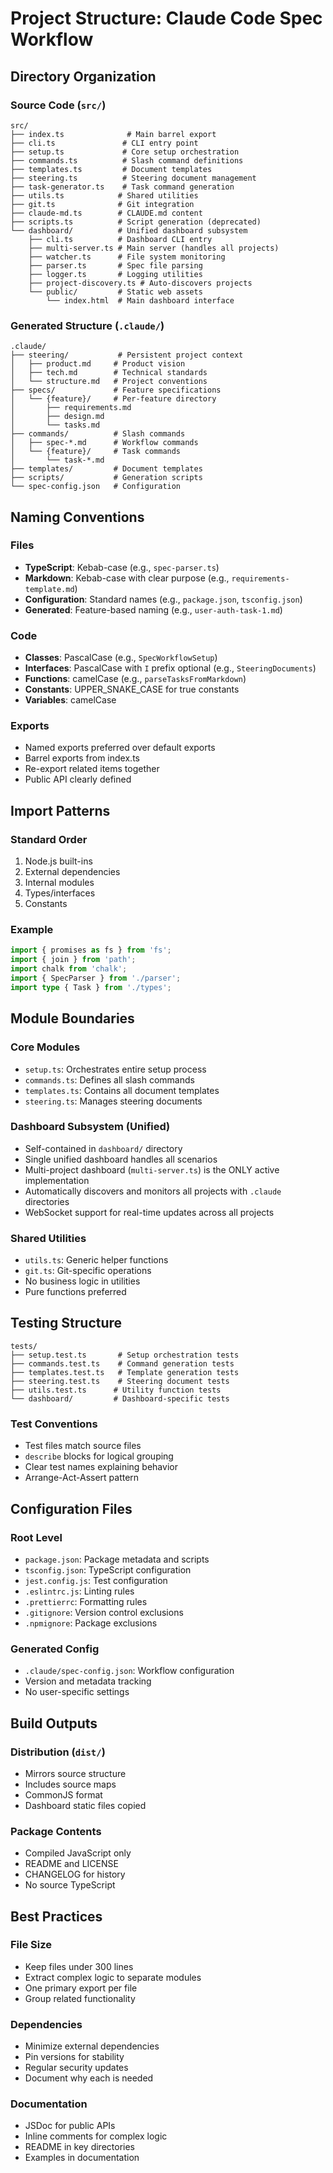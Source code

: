 # Project Structure: Claude Code Spec Workflow

## Directory Organization

### Source Code (`src/`)
```
src/
├── index.ts              # Main barrel export
├── cli.ts               # CLI entry point
├── setup.ts             # Core setup orchestration
├── commands.ts          # Slash command definitions
├── templates.ts         # Document templates
├── steering.ts          # Steering document management
├── task-generator.ts    # Task command generation
├── utils.ts            # Shared utilities
├── git.ts              # Git integration
├── claude-md.ts        # CLAUDE.md content
├── scripts.ts          # Script generation (deprecated)
└── dashboard/          # Unified dashboard subsystem
    ├── cli.ts          # Dashboard CLI entry
    ├── multi-server.ts # Main server (handles all projects)
    ├── watcher.ts      # File system monitoring
    ├── parser.ts       # Spec file parsing
    ├── logger.ts       # Logging utilities
    ├── project-discovery.ts # Auto-discovers projects
    └── public/         # Static web assets
        └── index.html  # Main dashboard interface
```

### Generated Structure (`.claude/`)
```
.claude/
├── steering/           # Persistent project context
│   ├── product.md     # Product vision
│   ├── tech.md        # Technical standards
│   └── structure.md   # Project conventions
├── specs/             # Feature specifications
│   └── {feature}/     # Per-feature directory
│       ├── requirements.md
│       ├── design.md
│       └── tasks.md
├── commands/          # Slash commands
│   ├── spec-*.md      # Workflow commands
│   └── {feature}/     # Task commands
│       └── task-*.md
├── templates/         # Document templates
├── scripts/           # Generation scripts
└── spec-config.json   # Configuration
```

## Naming Conventions

### Files
- **TypeScript**: Kebab-case (e.g., `spec-parser.ts`)
- **Markdown**: Kebab-case with clear purpose (e.g., `requirements-template.md`)
- **Configuration**: Standard names (e.g., `package.json`, `tsconfig.json`)
- **Generated**: Feature-based naming (e.g., `user-auth-task-1.md`)

### Code
- **Classes**: PascalCase (e.g., `SpecWorkflowSetup`)
- **Interfaces**: PascalCase with `I` prefix optional (e.g., `SteeringDocuments`)
- **Functions**: camelCase (e.g., `parseTasksFromMarkdown`)
- **Constants**: UPPER_SNAKE_CASE for true constants
- **Variables**: camelCase

### Exports
- Named exports preferred over default exports
- Barrel exports from index.ts
- Re-export related items together
- Public API clearly defined

## Import Patterns

### Standard Order
1. Node.js built-ins
2. External dependencies  
3. Internal modules
4. Types/interfaces
5. Constants

### Example
```typescript
import { promises as fs } from 'fs';
import { join } from 'path';
import chalk from 'chalk';
import { SpecParser } from './parser';
import type { Task } from './types';
```

## Module Boundaries

### Core Modules
- `setup.ts`: Orchestrates entire setup process
- `commands.ts`: Defines all slash commands
- `templates.ts`: Contains all document templates
- `steering.ts`: Manages steering documents

### Dashboard Subsystem (Unified)
- Self-contained in `dashboard/` directory
- Single unified dashboard handles all scenarios
- Multi-project dashboard (`multi-server.ts`) is the ONLY active implementation
- Automatically discovers and monitors all projects with `.claude` directories
- WebSocket support for real-time updates across all projects

### Shared Utilities
- `utils.ts`: Generic helper functions
- `git.ts`: Git-specific operations
- No business logic in utilities
- Pure functions preferred

## Testing Structure

```
tests/
├── setup.test.ts       # Setup orchestration tests
├── commands.test.ts    # Command generation tests
├── templates.test.ts   # Template generation tests
├── steering.test.ts    # Steering document tests
├── utils.test.ts      # Utility function tests
└── dashboard/         # Dashboard-specific tests
```

### Test Conventions
- Test files match source files
- `describe` blocks for logical grouping
- Clear test names explaining behavior
- Arrange-Act-Assert pattern

## Configuration Files

### Root Level
- `package.json`: Package metadata and scripts
- `tsconfig.json`: TypeScript configuration
- `jest.config.js`: Test configuration
- `.eslintrc.js`: Linting rules
- `.prettierrc`: Formatting rules
- `.gitignore`: Version control exclusions
- `.npmignore`: Package exclusions

### Generated Config
- `.claude/spec-config.json`: Workflow configuration
- Version and metadata tracking
- No user-specific settings

## Build Outputs

### Distribution (`dist/`)
- Mirrors source structure
- Includes source maps
- CommonJS format
- Dashboard static files copied

### Package Contents
- Compiled JavaScript only
- README and LICENSE
- CHANGELOG for history
- No source TypeScript

## Best Practices

### File Size
- Keep files under 300 lines
- Extract complex logic to separate modules
- One primary export per file
- Group related functionality

### Dependencies
- Minimize external dependencies
- Pin versions for stability
- Regular security updates
- Document why each is needed

### Documentation
- JSDoc for public APIs
- Inline comments for complex logic
- README in key directories
- Examples in documentation